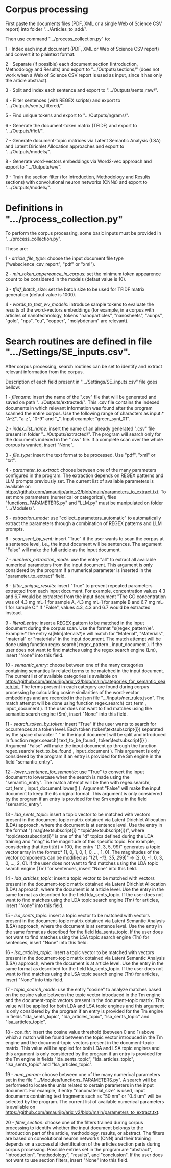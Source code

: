 # Corpus processing
First paste the documents files (PDF, XML or a single Web of Science CSV report) into folder ".../Articles_to_add/". 

Then use command ".../process_collection.py" to:

1 - Index each input document (PDF, XML or Web of Science CSV report) and convert it to plaintext format.

2 - Separate (if possible) each document section (Introduction, Methodology and Results) and export to ".../Outputs/sections/" (does not work when a Web of Science CSV report is used as input, since it has only the article abstract).

3 - Split and index each sentence and export to ".../Outputs/sents_raw/".

4 - Filter sentences (with REGEX scripts) and export to ".../Outputs/sents_filtered/".

5 - Find unique tokens and export to ".../Outputs/ngrams/".

6 - Generate the document-token matrix (TFIDF) and export to ".../Outputs/tfidf/".

7 - Generate document-topic matrices via Latent Semantic Analysis (LSA) and Latent Dirichlet Allocation approaches and export to ".../Outputs/models/".

8 - Generate word-vectors embeddings via Word2-vec approach and export to ".../Outputs/wv/".

9 - Train the section filter (for Introduction, Methodology and Results sections) with convolutional neuron networks (CNNs) and export to ".../Outputs/models/".


# Definitions in ".../process_collection.py"
To perform the corpus processing, some basic inputs must be provided in ".../process_collection.py". 

These are:

1 - *article_file_type:* choose the input document file type ("webscience_csv_report", "pdf" or "xml").

2 - *min_token_appereance_in_corpus:* set the minimum token appearence count to be considered in the models (defaut value is 10).

3 - *tfidf_batch_size:* set the batch size to be used for TFIDF matrix generation (defaut value is 1000).

4 - *words_to_test_wv_models:* introduce sample tokens to evaluate the results of the word-vectors embeddings (for example, in a corpus with articles of nanotechnology, tokens "nanoparticles", "nanosheets", "aunps", "gold", "nps", "cu", "copper", "molybdenum" are relevant).


# Search routines are defined in file ".../Settings/SE_inputs.csv". 
After corpus processing, search routines can be set to identify and extract relevant information from the corpus.

Description of each field present in ".../Settings/SE_inputs.csv" file goes bellow:

1 - *filename:* insert the name of the ".csv" file that will be generated and saved on path ".../Outputs/extracted/". This .csv file contains the indexed documents in which relevant information was found after the program scanned the entire corpus. Use the following range of characters as input:* "A-Z", "a-z", "0-9" and "_". Input example: "green_synt_01".

2 - *index_list_name:* insert the name of an already generated ".csv" file present in folder ".../Outputs/extracted/". The program will search only for the documents indexed in the ".csv" file. If a complete scan over the whole corpus is wanted, insert "None".

3 - *file_type:* insert the text format to be processed. Use "pdf", "xml" or "txt".

4 - *parameter_to_extract:* choose between one of the many parameters configured in the program. The extraction depends on REGEX patterns and LLM prompts previously set. The current list of available parameters is available on https://github.com/amaurijp/arix_v2/blob/main/parameters_to_extract.txt. To set more parameters (numerical or categorical), files "functions_PARAMETERS.py" and "LLM.py" must be manipulated on folder ".../Modules/".

5 - *extraction_mode:* use "collect_parameters_automatic" to automatically extract the parameters through a combination of REGEX patterns and LLM prompts.

6 - *scan_sent_by_sent:* insert "True" if the user wants to scan the corpus at a sentence level, i.e., the input document will be sentences. The argument "False" will make the full article as the input document.

7 - *numbers_extraction_mode:* use the entry "all" to extract all available numerical parameters from the input document. This argument is only considered by the program if a numerical parameter is inserted in the "parameter_to_extract" field.

8 - *filter_unique_results:* insert "True" to prevent repeated parameters extracted from each input document. For example, concentration values 4.3 and 6.7 would be extracted from the input document "The GO concentration was of 4.3 mg mL-1 for sample A, 4.3 mg mL-1 for sample B and 6.7 mg mL-1 for sample C." If "False", values 4.3, 4.3 and 6.7 would be extracted instead.

9 - *literal_entry:* insert a REGEX pattern to be matched in the input document during the corpus scan. Use the format "s(regex_pattern)e". Example:* the entry s([Mm]aterials?)e will match for "Material", "Materials", "material" or "materials" in the input document. The match attempt will be done using function regex.search( regex_pattern , input_document ). If the user does not want to find matches using the regex search engine (Lm), insert "None" into this field.

10 - *semantic_entry:* choose between one of the many categories containing semantically related terms to be matched in the input document. The current list of available categories is available on https://github.com/amaurijp/arix_v2/blob/main/categories_for_semantic_search.txt. The terms present in each category are found during corpus processing by calculating cosine similarities of the word-vector embeddings and are recorded in the json file ".../Inputs/ner_rules.json". The match attempt will be done using function regex.search( cat_term , input_document ). If the user does not want to find matches using the semantic search engine (Sm), insert "None" into this field.

11 - *search_token_by_token:* insert "True" if the user wants to search for occurrences at a token level. Each token (token\textsubscript{i}) separated by the space character " " in the input document will be split and introduced in function regex.search( text_to_be_found , token\textsubscript{i} ). Argument "False" will make the input document go through the function regex.search( text_to_be_found , input_document ). This argument is only considered by the program if an entry is provided for the Sm engine in the field "semantic_entry".

12 - *lower_sentence_for_semantic:* use "True" to convert the input document to lowercase when the search is made using the "semantic_entry". The match attempt will be then with regex.search( cat_term , input_document.lower() ). Argument "False" will make the input document to keep the its original format. This argument is only considered by the program if an entry is provided for the Sm engine in the field "semantic_entry".

13 - *lda_sents_topic:* insert a topic vector to be matched with vectors present in the document-topic matrix obtained via Latent Dirichlet Allocation (LDA) approach, where the document is at sentence level. Use the entry in the format "( mag\textsubscript{i} * topic\textsubscript{i})", where "topic\textsubscript{i}" is one of the "d" topics defined during the LDA training and "mag" is the magnitude of this specific topic. For example, considering that \textit{d} = 100, the entry "(1, 3, 5, 99)" generates a topic vector array in the format:* [1, 0, 1, 0, 1, 0, ..., 1, 0]. The magnitudes of the vector components can be modified as "(2*1, -1*3, 3*5, 2*99)" $\rightarrow$ [2, 0, -1, 0, 3, 0, ..., 2, 0]. If the user does not want to find matches using the LDA topic search engine (Tm) for sentences, insert "None" into this field.

14 - *lda_articles_topic:* insert a topic vector to be matched with vectors present in the document-topic matrix obtained via Latent Dirichlet Allocation (LDA) approach, where the document is at article level. Use the entry in the same format as described for the field lda_sents_topic. If the user does not want to find matches using the LDA topic search engine (Tm) for articles, insert "None" into this field.

15 - *lsa_sents_topic:* insert a topic vector to be matched with vectors present in the document-topic matrix obtained via Latent Semantic Analysis (LSA) approach, where the document is at sentence level. Use the entry in the same format as described for the field lda_sents_topic. If the user does not want to find matches using the LSA topic search engine (Tm) for sentences, insert "None" into this field.

16 - *lsa_articles_topic:* insert a topic vector to be matched with vectors present in the document-topic matrix obtained via Latent Semantic Analysis (LSA) approach, where the document is at article level. Use the entry in the same format as described for the field lda_sents_topic. If the user does not want to find matches using the LSA topic search engine (Tm) for articles, insert "None" into this field.

17 - *topic_search_mode:* use the entry "cosine" to analyze matches based on the cosine value between the topic vector introduced in the Tm engine and the document-topic vectors present in the document-topic matrix. This value will be applied for both LDA and LSA topic engines and this argument is only considered by the program if an entry is provided for the Tm engine in fields "lda_sents_topic", "lda_articles_topic", "lsa_sents_topic" and "lsa_articles_topic".

18 - *cos_thr:* insert the cosine value threshold (between 0 and 1) above which a match will be found between the topic vector introduced in the Tm engine and the document-topic vectors present in the document-topic matrix. This value will be applied for both LDA and LSA topic engines and this argument is only considered by the program if an entry is provided for the Tm engine in fields "lda_sents_topic", "lda_articles_topic", "lsa_sents_topic" and "lsa_articles_topic".

19 - *num_param:* choose between one of the many numerical parameters set in the file ".../Modules/functions_PARAMETERS.py". A search will be performed to locate the units related to certain parameters in the input document. For example, if entry "nanomaterial_size" is used, input documents containing text fragments such as "50 nm" or "0.4 um" will be selected by the program. The current list of available numerical parameters is available on https://github.com/amaurijp/arix_v2/blob/main/parameters_to_extract.txt. 

20 - *filter_section:* choose one of the filters trained during corpus processing to identify whether the input document belongs to the introduction part of the article, methodology, results, or abstract. The filters are based on convolutional neuron networks (CNN) and their training depends on a successful identification of the articles section parts during corpus processing. Possible entries set in the program are "abstract", "introduction", "methodology", "results", and "conclusion". If the user does not want to use section filters, insert "None" into this field.
